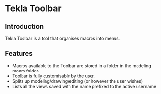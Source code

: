 # Tekla Toolbar

## Introduction

Tekla Toolbar is a tool that organises macros into menus. 

## Features

- Macros available to the Toolbar are stored in a folder in the modeling macro folder.
- Toolbar is fully customisable by the user.
- Splits up modeling/drawing/editing (or however the user wishes)
- Lists all the views saved with the name prefixed to the active username